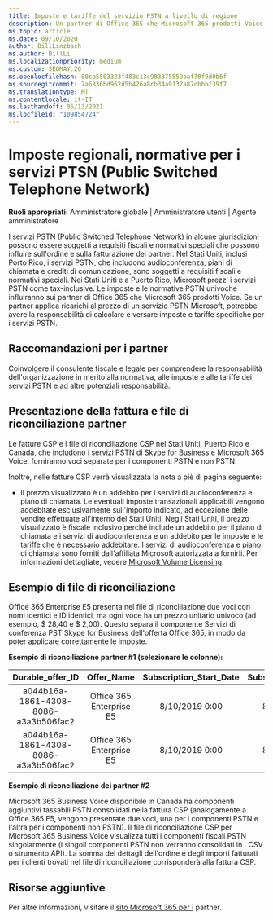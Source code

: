 ```yaml
---
title: Imposte e tariffe del servizio PSTN a livello di regione
description: Un partner di Office 365 che Microsoft 365 prodotti Voice può essere soggetto a imposte, tariffe o requisiti normativi per i servizi PSTN.
ms.topic: article
ms.date: 09/10/2020
author: BillLinzbach
ms.author: BillLi
ms.localizationpriority: medium
ms.custom: SEOMAY.20
ms.openlocfilehash: 80cb5503323f483c13c983375559baf70f9d0b6f
ms.sourcegitcommit: 7a6836bd962d5b426a8cb34a9132a87cbbbf39f7
ms.translationtype: MT
ms.contentlocale: it-IT
ms.lasthandoff: 05/13/2021
ms.locfileid: "109854724"
---
```

# <a name="regional-taxes-regulations-for-public-switched-telephone-network-ptsn-services"></a>Imposte regionali, normative per i servizi PTSN (Public Switched Telephone Network)

**Ruoli appropriati:** Amministratore globale | Amministratore utenti | Agente amministratore

I servizi PSTN (Public Switched Telephone Network) in alcune giurisdizioni possono essere soggetti a requisiti fiscali e normativi speciali che possono influire sull'ordine e sulla fatturazione dei partner. Nel Stati Uniti, inclusi Porto Rico, i servizi PSTN, che includono audioconferenza, piani di chiamata e crediti di comunicazione, sono soggetti a requisiti fiscali e normativi speciali. Nei Stati Uniti e a Puerto Rico, Microsoft prezzi i servizi PSTN come tax-inclusive.  Le imposte e le normative PSTN univoche influiranno sui partner di Office 365 che Microsoft 365 prodotti Voice.  Se un partner applica ricarichi al prezzo di un servizio PSTN Microsoft, potrebbe avere la responsabilità di calcolare e versare imposte e tariffe specifiche per i servizi PSTN.

## <a name="partner-recommendations"></a>Raccomandazioni per i partner

Coinvolgere il consulente fiscale e legale per comprendere la responsabilità dell'organizzazione in merito alla normativa, alle imposte e alle tariffe dei servizi PSTN e ad altre potenziali responsabilità.

## <a name="invoice-presentation-and-partner-reconciliation-file"></a>Presentazione della fattura e file di riconciliazione partner

Le fatture CSP e i file di riconciliazione CSP nel Stati Uniti, Puerto Rico e Canada, che includono i servizi PSTN di Skype for Business e Microsoft 365 Voice, forniranno voci separate per i componenti PSTN e non PSTN.

Inoltre, nelle fatture CSP verrà visualizzata la nota a piè di pagina seguente:

* Il prezzo visualizzato è un addebito per i servizi di audioconferenza e piano di chiamata.  Le eventuali imposte transazionali applicabili vengono addebitate esclusivamente sull'importo indicato, ad eccezione delle vendite effettuate all'interno del Stati Uniti.  Negli Stati Uniti, il prezzo visualizzato è fiscale inclusivo perché include un addebito per il piano di chiamata e i servizi di audioconferenza e un addebito per le imposte e le tariffe che è necessario addebitare.  I servizi di audioconferenza e piano di chiamata sono forniti dall'affiliata Microsoft autorizzata a fornirli.  Per informazioni dettagliate, vedere [Microsoft Volume Licensing](https://go.microsoft.com/fwlink/?LinkId=690247).

## <a name="reconciliation-file-example"></a>Esempio di file di riconciliazione

Office 365 Enterprise E5 presenta nel file di riconciliazione due voci con nomi identici e ID identici, ma ogni voce ha un prezzo unitario univoco (ad esempio, $ 28,40 e $ 2,00). Questo separa il componente Servizi di conferenza PST Skype for Business dell'offerta Office 365, in modo da poter applicare correttamente le imposte.

**Esempio di riconciliazione partner #1 (selezionare le colonne):**

|**Durable_offer_ID**|**Offer_Name**|**Subscription_Start_Date**|**Subscription_End_Date**|**Charge_Start_Date**|**Charge_End_Date**|**Charge_Type**|**Unit_Price**|
|:----:|:----:|:----:|:----:|:----:|:----:|:----:|:----:|
|a044b16a-1861-4308-8086-a3a3b506fac2   |Office 365 Enterprise E5   |8/10/2019 0:00   |8/11/2019 0:00   |8/11/2019 0:00|9/10/2019 0:00   |Tariffa periodica   |28,40   |
|a044b16a-1861-4308-8086-a3a3b506fac2   |Office 365 Enterprise E5   |8/10/2019 0:00   |8/11/2019 0:00   |8/11/2019 0:00   |9/10/2019 0:00   |Tariffa periodica   |2,00   |

**Esempio di riconciliazione dei partner #2**

Microsoft 365 Business Voice disponibile in Canada ha componenti aggiuntivi tassabili PSTN consolidati nella fattura CSP (analogamente a Office 365 E5, vengono presentate due voci, una per i componenti PSTN e l'altra per i componenti non PSTN).  Il file di riconciliazione CSP per Microsoft 365 Business Voice visualizza tutti i componenti fiscali PSTN singolarmente (i singoli componenti PSTN non verranno consolidati in . CSV o strumento API).  La somma dei dettagli dell'ordine e degli importi fatturati per i clienti trovati nel file di riconciliazione corrisponderà alla fattura CSP.

## <a name="additional-resources"></a>Risorse aggiuntive
Per altre informazioni, visitare il [sito Microsoft 365 per i](https://www.microsoft.com/microsoft-365/partners/) partner.

